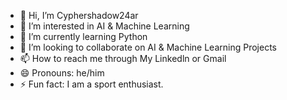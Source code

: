 - 👋 Hi, I’m Cyphershadow24ar
- 👀 I’m interested in AI & Machine Learning
- 🌱 I’m currently learning Python 
- 💞️ I’m looking to collaborate on AI & Machine Learning Projects
- 📫 How to reach me through My Linkedln or Gmail
- 😄 Pronouns: he/him
- ⚡ Fun fact: I am a sport enthusiast.

<!---
Cyphershadow24ar/Cyphershadow24ar is a ✨ special ✨ repository because its `README.md` (this file) appears on your GitHub profile.
You can click the Preview link to take a look at your changes.
--->
